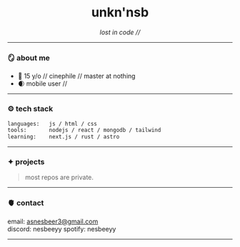 <h1 align="center">unkn'nsb</h1>
<p align="center">
    <i>lost in code //</i><br>
</p>

---

### 🪞 about me
- 🧠 15 y/o // cinephile // master at nothing
- 🌒 mobile user //

---

### ⚙️ tech stack
```bash
languages:   js / html / css  
tools:       nodejs / react / mongodb / tailwind 
learning:    next.js / rust / astro
```

---

### ✦ projects
> most repos are private.

---

### 🫀 contact
email:       asnesbeer3@gmail.com  
discord:     nesbeeyy
spotify:     nesbeeyy

---

